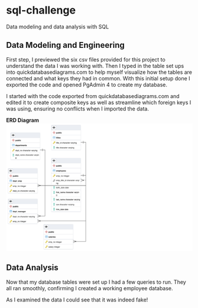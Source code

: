 # sql-challenge
Data modeling and data analysis with SQL


## Data Modeling and Engineering
First step, I previewed the six csv files provided for this project to understand the data I was working with. Then I typed in the table set ups into quickdatabasediagrams.com to help myself visualize how the tables are connected and what keys they had in common. With this initial setup done I exported the code and opened PgAdmin 4 to create my database. 

I started with the code exported from quickdatabasediagrams.com and edited it to create composite keys as well as streamline which foreign keys I was using, ensuring no conflicts when I imported the data.

**ERD Diagram**
![My ERC diagram](https://github.com/KristaJoy/sql-challenge/blob/main/Images/ERD.png)

## Data Analysis
Now that my database tables were set up I had a few queries to run. They all ran smoothly, confirming I created a working employee database. 

As I examined the data I could see that it was indeed fake! 
